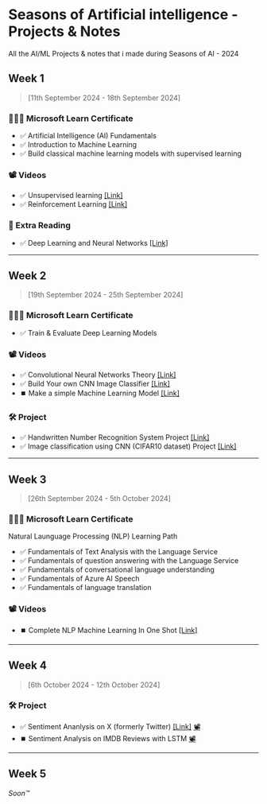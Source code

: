 # Seasons of Artificial intelligence - Projects & Notes

All the AI/ML Projects & notes that i made during Seasons of AI - 2024

## Week 1 
> [11th September 2024 - 18th September 2024]

### 🧑🏼‍🏫 Microsoft Learn Certificate

- ✅ Artificial Intelligence (AI) Fundamentals
- ✅ Introduction to Machine Learning
- ✅ Build classical machine learning models with supervised learning

### 📽️ Videos 

- ✅ Unsupervised learning [[Link]](https://www.youtube.com/watch?v=Aa4MACKaDC0)
- ✅ Reinforcement Learning [[Link]](https://www.youtube.com/watch?v=YUbFQlMXShY)

### 📖 Extra Reading 

- ✅ Deep Learning and Neural Networks [[Link]](https://azure.microsoft.com/en-in/resources/cloud-computing-dictionary/what-is-deep-learning)

---

## Week 2
> [19th September 2024 - 25th September 2024]

### 🧑🏼‍🏫 Microsoft Learn Certificate

- ✅ Train & Evaluate Deep Learning Models

### 📽️ Videos 

- ✅ Convolutional Neural Networks Theory [[Link]](https://www.youtube.com/watch?v=QzY57FaENXg)
- ✅ Build Your own CNN Image Classifier [[Link]](https://www.youtube.com/watch?v=jztwpsIzEGc)
- ⏹️ Make a simple Machine Learning Model [[Link]](https://www.youtube.com/watch?v=29ZQ3TDGgRQ)

### 🛠️ Project 

-  ✅ Handwritten Number Recognition System Project [[Link]](./Week%202/Handwritten_Digit_Recognition_on_MNIST_dataset.ipynb)
-  ✅ Image classification using CNN (CIFAR10 dataset) Project [[Link]](./Week%202/imageClassification_CNN.ipynb)

---

## Week 3
> [26th September 2024 - 5th October 2024]

### 🧑🏼‍🏫 Microsoft Learn Certificate

Natural Launguage Processing (NLP) Learning Path 

- ✅ Fundamentals of Text Analysis with the Language Service
- ✅ Fundamentals of question answering with the Language Service
- ✅ Fundamentals of conversational language understanding
- ✅ Fundamentals of Azure AI Speech
- ✅ Fundamentals of language translation 

### 📽️ Videos

- ⏹️ Complete NLP Machine Learning In One Shot [[Link]](https://www.youtube.com/watch?v=ENLEjGozrio) 

---

## Week 4
> [6th October 2024 - 12th October 2024]

### 🛠️ Project 

- ✅ Sentiment Ananlysis on X (formerly Twitter) [[Link]](./Week%204/Twitter_Sentimental_Analysis_SoAI_WK4.ipynb) [📽️](https://www.youtube.com/watch?v=4YGkfAd2iXM)
- ⏹️ Sentiment Analysis on IMDB Reviews with LSTM [📽️](https://youtu.be/iE9jhhIgLN8)

---

## Week 5

*Soon™️*
